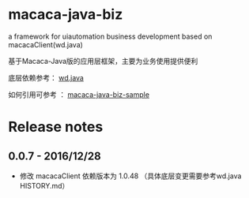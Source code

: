 # macaca-java-biz

a framework for uiautomation business development based on macacaClient(wd.java)

基于Macaca-Java版的应用层框架，主要为业务使用提供便利

底层依赖参考： [wd.java](https://github.com/macacajs/wd.java) 

如何引用可参考 ： [macaca-java-biz-sample](https://github.com/macaca-sample/macaca-java-biz-sample)

# Release notes

## 0.0.7 - 2016/12/28
* 修改 macacaClient 依赖版本为 1.0.48 （具体底层变更需要参考wd.java HISTORY.md）